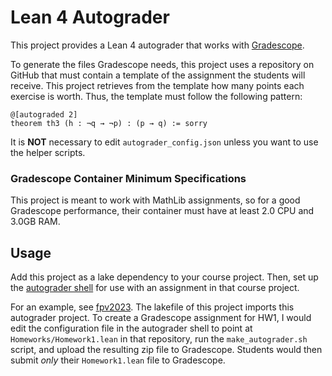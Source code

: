 # Lean 4 Autograder

This project provides a Lean 4 autograder that works with [Gradescope](https://gradescope-autograders.readthedocs.io/en/latest/).

To generate the files Gradescope needs, this project uses a repository on GitHub that must contain a template of the assignment the students will receive. This project retrieves from the template how many points each exercise is worth. Thus, the template must follow the following pattern:

```lean
@[autograded 2]
theorem th3 (h : ¬q → ¬p) : (p → q) := sorry
```

It is **NOT** necessary to edit `autograder_config.json` unless you want to use the helper scripts.

### Gradescope Container Minimum Specifications

This project is meant to work with MathLib assignments, so for a good Gradescope performance, their container must have at least 2.0 CPU and 3.0GB RAM.

## Usage

Add this project as a lake dependency to your course project. Then, set up the [autograder shell](https://github.com/robertylewis/lean4_autograder) for use with an assignment in that course project.

For an example, see [fpv2023](https://github.com/BrownCS1951x/fpv2023). 
The lakefile of this project imports this autograder project.
To create a Gradescope assignment for HW1, I would edit the configuration file in the autograder shell 
to point at `Homeworks/Homework1.lean` in that repository,
run the `make_autograder.sh` script, 
and upload the resulting zip file to Gradescope.
Students would then submit *only* their `Homework1.lean` file to Gradescope.
